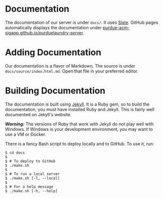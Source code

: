 # Documentation

The documentation of our server is under `docs/`. It uses
[Slate](https://github.com/lord/slate). GitHub pages automatically
displays the documentation under [purdue-acm-sigapp.github.io/purduelaundry-server]().

# Adding Documentation

Our documentation is a flavor of Markdown. The source is under
`docs/source/index.html.md`. Open that file in your preferred editor.



# Building Documentation

The documentation is built using [Jekyll](https://jekyllrb.com). It
is a Ruby gem, so to build the documentation, you must have installed
Ruby and Jekyll. This is fairly well documented on Jekyll's website.

***Warning:*** The versions of Ruby that work with Jekyll do not
play well with Windows. If Windows is your development environment,
you may want to use a VM or Docker.

There is a fancy Bash script to deploy locally and to GitHub. To
use it, run:

    $ cd docs
    $ 
    $ # To deploy to GitHub
    $ ./make.sh
    $
    $ # To run a local server
    $ ./make.sh [-l, --local]
    $
    $ # For a help message
    $ ./make.sh [-h, --help]